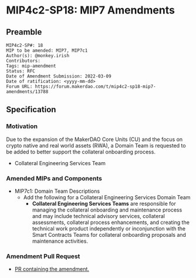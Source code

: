 # MIP4c2-SP18: MIP7 Amendments

## Preamble

```
MIP4c2-SP#: 18
MIP to be amended: MIP7, MIP7c1
Author(s): @monkey.irish
Contributors:
Tags: mip-amendment
Status: RFC
Date of Amendment Submission: 2022-03-09
Date of ratification: <yyyy-mm-dd>
Forum URL: https://forum.makerdao.com/t/mip4c2-sp18-mip7-amendments/13788
```
## Specification

### Motivation

Due to the expansion of the MakerDAO Core Units (CU) and the focus on crypto native and real world assets (RWA), a Domain Team is requested to be added to better support the collateral onboarding process.
- Collateral Engineering Services Team

### Amended MIPs and Components

- MIP7c1: Domain Team Descriptions
    - Add the following for a Collateral Engineering Services Domain Team
        - **Collateral Engineering Services Teams** are responsible for managing the collateral onboarding and maintenance process and may include technical advisory services, collateral assessments, collateral process enhancements, and creating the technical work product independently or inconjunction with the Smart Contracts Teams for collateral onboarding proposals and maintenance activities.

### Amendment Pull Request

- [PR containing the amendment.](https://github.com/makerdao/mips/pull/489)
